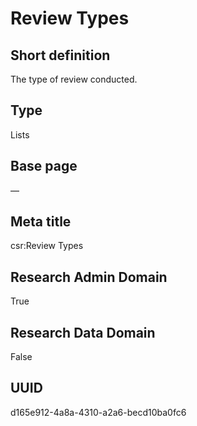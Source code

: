 # Review Types
## Short definition
The type of review conducted.
## Type
Lists
## Base page
—
## Meta title
csr:Review Types
## Research Admin Domain
True
## Research Data Domain
False
## UUID
d165e912-4a8a-4310-a2a6-becd10ba0fc6
